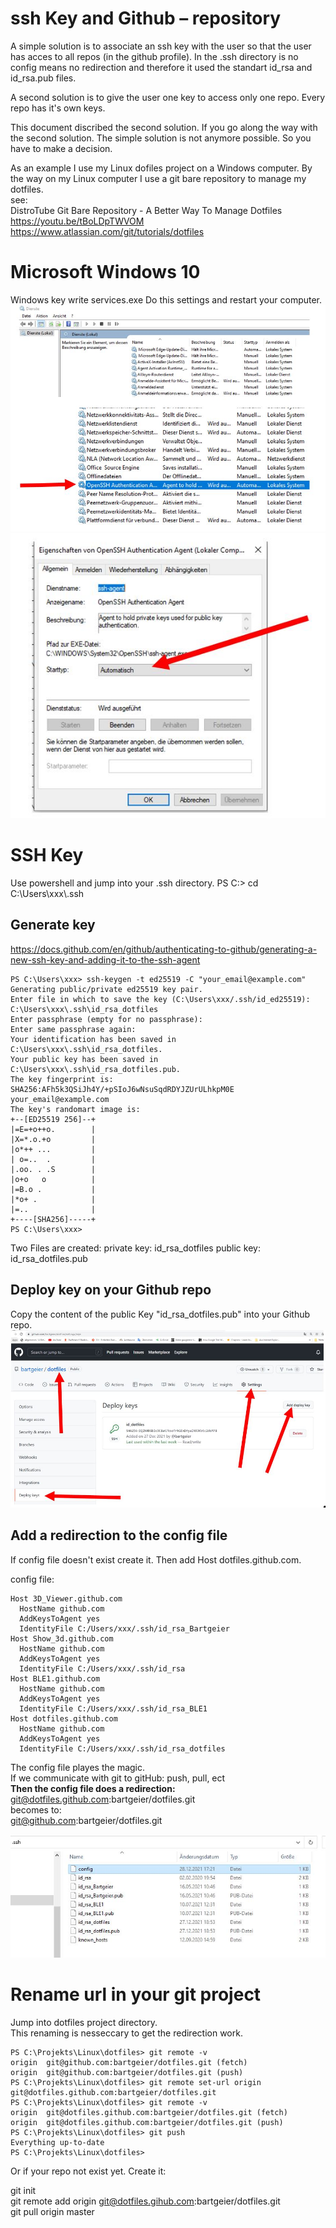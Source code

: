 # ssh Key and Github – repository

A simple solution is to associate an ssh key with the user so that the user
has acces to all repos (in the github profile). In the .ssh directory is no
config means no redirection and therefore it used the standart id_rsa and
id_rsa.pub files.

A second solution is to give the user one key to access only one repo. 
Every repo has it's own keys.

This document discribed the second solution.
If you go along the way with the second solution. The simple solution is not
anymore possible. So you have to make a decision.

As an example I use my Linux dofiles project on a Windows computer.
By the way on my Linux computer I use a git bare repository to manage my dotfiles.  
see:  
DistroTube Git Bare Repository - A Better Way To Manage Dotfiles  
https://youtu.be/tBoLDpTWVOM  
https://www.atlassian.com/git/tutorials/dotfiles  

# Microsoft Windows 10

Windows key write services.exe
Do this settings and restart your computer.
![](pictures/WinServices.JPG)
![](pictures/Starttype.JPG)

# SSH Key

Use powershell and jump into your .ssh directory.
PS C:\> cd C:\Users\xxx\\.ssh

## Generate key

https://docs.github.com/en/github/authenticating-to-github/generating-a-new-ssh-key-and-adding-it-to-the-ssh-agent
```
PS C:\Users\xxx> ssh-keygen -t ed25519 -C "your_email@example.com"
Generating public/private ed25519 key pair.
Enter file in which to save the key (C:\Users\xxx/.ssh/id_ed25519): C:\Users\xxx\.ssh\id_rsa_dotfiles
Enter passphrase (empty for no passphrase):
Enter same passphrase again:
Your identification has been saved in C:\Users\xxx\.ssh\id_rsa_dotfiles.
Your public key has been saved in C:\Users\xxx\.ssh\id_rsa_dotfiles.pub.
The key fingerprint is:
SHA256:AFh5k3QSiJh4Y/+pSIoJ6wNsuSqdRDYJZUrULhkpM0E your_email@example.com
The key's randomart image is:
+--[ED25519 256]--+
|=E=+o++o.        |
|X=*.o.+o         |
|o*++ ...         |
| o=..  .         |
|.oo. . .S        |
|o+o   o          |
|=B.o .           |
|*o+ .            |
|=..              |
+----[SHA256]-----+
PS C:\Users\xxx>
```
Two Files are created:
private key: id_rsa_dotfiles
public key:  id_rsa_dotfiles.pub

## Deploy key on your Github repo

Copy the content of the public Key "id_rsa_dotfiles.pub" into your Github repo.
![](pictures/githubkey.JPG) 

## Add a redirection to the config file

If config file doesn't exist create it.
Then add Host dotfiles.github.com.

config file:
```
Host 3D_Viewer.github.com
  HostName github.com
  AddKeysToAgent yes
  IdentityFile C:/Users/xxx/.ssh/id_rsa_Bartgeier
Host Show_3d.github.com
  HostName github.com
  AddKeysToAgent yes
  IdentityFile C:/Users/xxx/.ssh/id_rsa
Host BLE1.github.com
  HostName github.com
  AddKeysToAgent yes
  IdentityFile C:/Users/xxx/.ssh/id_rsa_BLE1
Host dotfiles.github.com
  HostName github.com
  AddKeysToAgent yes
  IdentityFile C:/Users/xxx/.ssh/id_rsa_dotfiles
```
The config file playes the magic.  
If we communicate with git to gitHub: push, pull, ect  
**Then the config file does a redirection:**  
git@dotfiles.github.com:bartgeier/dotfiles.git  
becomes to:  
git@github.com:bartgeier/dotfiles.git  

![](pictures/sshdir.JPG) 

# Rename url in your git project

Jump into dotfiles project directory.  
This renaming is nesseccary to get the redirection work.
```
PS C:\Projekts\Linux\dotfiles> git remote -v
origin  git@github.com:bartgeier/dotfiles.git (fetch)
origin  git@github.com:bartgeier/dotfiles.git (push)
PS C:\Projekts\Linux\dotfiles> git remote set-url origin git@dotfiles.github.com:bartgeier/dotfiles.git
PS C:\Projekts\Linux\dotfiles> git remote -v
origin  git@dotfiles.github.com:bartgeier/dotfiles.git (fetch)
origin  git@dotfiles.github.com:bartgeier/dotfiles.git (push)
PS C:\Projekts\Linux\dotfiles> git push
Everything up-to-date
PS C:\Projekts\Linux\dotfiles>
```
Or if your repo not exist yet. Create it:

git init  
git remote add origin git@dotfiles.gihub.com:bartgeier/dotfiles.git  
git pull origin master  


